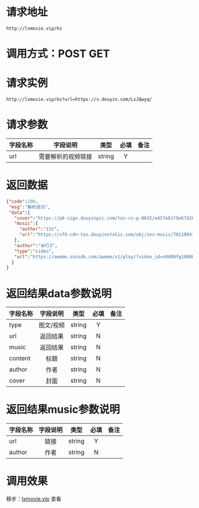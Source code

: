 
# 请求地址

```
http://lxmovie.vip/ks
```

# 调用方式：POST GET

# 请求实例

```
http://lxmovie.vip/ks?url=https://v.douyin.com/LsJQwyq/
```

# 请求参数

|字段名称       |字段说明         |类型            |必填            |备注     |
| -------------|:--------------:|:--------------:|:--------------:| ------:|
|url|需要解析的视频链接|string|Y||

# 返回数据

```json
{"code":200,
 "msg":"解析成功",
 "data":{
   "cover":"https://p6-sign.douyinpic.com/tos-cn-p-0015/e457e61f9e674205b35930ace2b1e789_1641551728~tplv-dy-360p.jpeg?x-expires=1646546400&x-signature=VwSUNrhjFERNE9U1JlDMRcBJKVs%3D&from=4257465056&s=&se=false&sh=&sc=&l=20220220144247010210057040107C5AEE&biz_tag=feed_cover",
   "music":{
     "author":"13z",
     "url":"https://sf6-cdn-tos.douyinstatic.com/obj/ies-music/7011804161452854047.mp3"
   },
   "author":"米叮Z",
   "type":"video",
   "url":"https://aweme.snssdk.com/aweme/v1/play/?video_id=v0d00fg10000c7c1dlbc77u38e0bnet0&ratio=720p&line=0","content":"pk一下觉得上一条跟这个更喜欢哪个啊"
  }
}
```


# 返回结果data参数说明

|字段名称       |字段说明         |类型            |必填            |备注     |
| -------------|:--------------:|:--------------:|:--------------:| ------:|
|type|图文/视频|string|Y||
|url|返回结果|string|N||
|music|返回结果|string|N||
|content|标题|string|N||
|author|作者|string|N||
|cover|封面|string|N||

# 返回结果music参数说明

|字段名称       |字段说明         |类型            |必填            |备注     |
| -------------|:--------------:|:--------------:|:--------------:| ------:|
|url|链接|string|Y||
|author|作者|string|N||


# 调用效果

移步：[lxmovie.vip](lxmovie.vip) 查看




